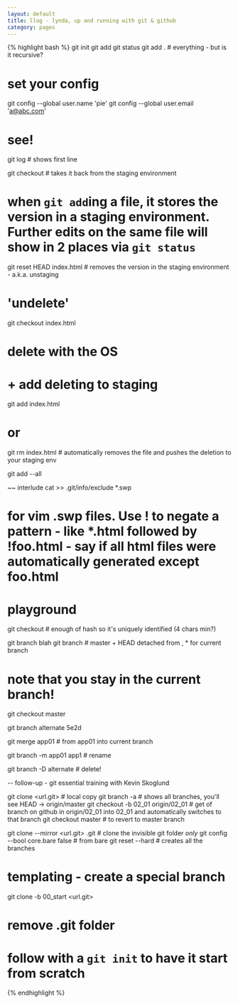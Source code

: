 ```yaml
---
layout: default
title: llog - lynda, up and running with git & github
category: pages
---
```


{% highlight bash %}
git init
git add
git status
git add . # everything - but is it recursive?

# set your config
git config --global user.name 'pie'
git config --global user.email 'a@abc.com'

# see!
git log # shows first line

git checkout <file> # takes it back from the staging environment

# when `git add`ing a file, it stores the version in a staging environment. Further edits on the same file will show in 2 places via `git status`

git reset HEAD index.html # removes the version in the staging environment - a.k.a. unstaging

# 'undelete'
git checkout index.html
# delete with the OS
# + add deleting to staging
git add index.html
# or
git rm index.html # automatically removes the file and pushes the deletion to your staging env

git add --all

~~ interlude
cat >> .git/info/exclude
*.swp
# for vim .swp files. Use ! to negate a pattern - like *.html followed by !foo.html - say if all html files were automatically generated except foo.html

# playground
git checkout <hash> # enough of hash so it's uniquely identified (4 chars min?)

git branch blah
git branch # master + HEAD detached from <hash>, * for current branch
# note that you stay in the current branch!
git checkout master

git branch alternate 5e2d

git merge app01 # from app01 into current branch

git branch -m app01 app1 # rename

git branch -D alternate # delete!

-- follow-up - git essential training with Kevin Skoglund

git clone <url.git> # local copy
git branch -a # shows all branches, you'll see HEAD -> origin/master
git checkout -b 02_01 origin/02_01 # get of branch on github in origin/02_01 into 02_01 and automatically switches to that branch
git checkout master # to revert to master branch

git clone --mirror <url.git> .git # clone the invisible git folder *only*
git config --bool core.bare false # from bare
git reset --hard # creates all the branches

# templating - create a special branch
git clone -b 00_start <url.git>

# remove .git folder
# follow with a `git init` to have it start from scratch
{% endhighlight %}
